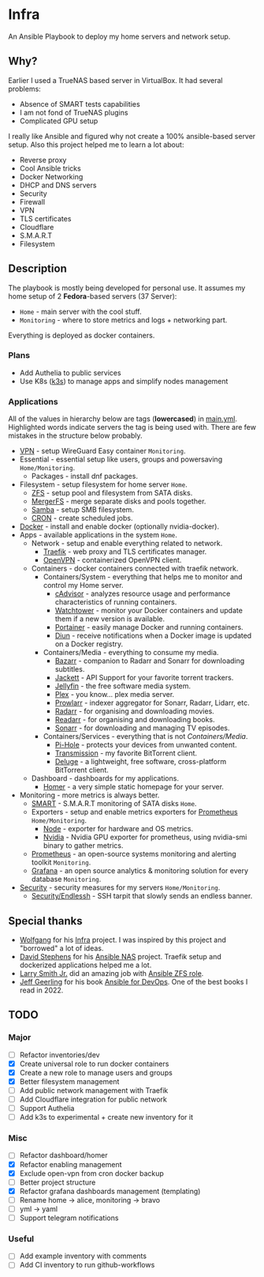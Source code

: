 # Infra

An Ansible Playbook to deploy my home servers and network setup.

## Why?

Earlier I used a TrueNAS based server in VirtualBox. It had several problems:

- Absence of SMART tests capabilities
- I am not fond of TrueNAS plugins
- Complicated GPU setup

I really like Ansible and figured why not create a 100% ansible-based server setup.
Also this project helped me to learn a lot about:

- Reverse proxy
- Cool Ansible tricks
- Docker Networking
- DHCP and DNS servers
- Security
- Firewall
- VPN
- TLS certificates
- Cloudflare
- S.M.A.R.T
- Filesystem

## Description

The playbook is mostly being developed for personal use. It assumes my home setup of 2 **Fedora**-based servers (37 Server):

- `Home` - main server with the cool stuff.
- `Monitoring` - where to store metrics and logs + networking part.

Everything is deployed as docker containers.

### Plans

- Add Authelia to public services
- Use K8s ([k3s](https://k3s.io/)) to manage apps and simplify nodes management

### Applications

All of the values in hierarchy below are tags (**lowercased**) in [main.yml](main.yml). Highlighted words indicate servers the tag is being used with. There are few mistakes in the structure below probably.

- [VPN](https://github.com/WeeJeWel/wg-easy) - setup WireGuard Easy container `Monitoring`.
- Essential - essential setup like users, groups and powersaving `Home/Monitoring`.
  - Packages - install dnf packages.
- Filesystem - setup filesystem for home server `Home`.
  - [ZFS](https://zfsonlinux.org/) - setup pool and filesystem from SATA disks.
  - [MergerFS](https://github.com/trapexit/mergerfs) - merge separate disks and pools together.
  - [Samba](https://www.samba.org/samba/smbfs/) - setup SMB filesystem.
  - [CRON](https://docs.ansible.com/ansible/latest/collections/ansible/builtin/cron_module.html) - create scheduled jobs.
- [Docker](https://www.docker.com/) - install and enable docker (optionally nvidia-docker).
- Apps - available applications in the system `Home`.
  - Network - setup and enable everything related to network.
    - [Traefik](https://traefik.io/) - web proxy and TLS certificates manager.
    - [OpenVPN](https://openvpn.net/) - containerized OpenVPN client.
  - Containers - docker containers connected with traefik network.
    - Containers/System - everything that helps me to monitor and control my Home server.
      - [cAdvisor](https://github.com/google/cadvisor) - analyzes resource usage and performance characteristics of running containers.
      - [Watchtower](https://github.com/v2tec/watchtower) - monitor your Docker containers and update them if a new version is available.
      - [Portainer](https://portainer.io/) - easily manage Docker and running containers.
      - [Diun](https://crazymax.dev/diun/) - receive notifications when a Docker image is updated on a Docker registry.
    - Containers/Media - everything to consume my media.
      - [Bazarr](https://github.com/morpheus65535/bazarr) - companion to Radarr and Sonarr for downloading subtitles.
      - [Jackett](https://github.com/Jackett/Jackett) - API Support for your favorite torrent trackers.
      - [Jellyfin](https://jellyfin.github.io) - the free software media system.
      - [Plex](https://www.plex.tv/) - you know... plex media server.
      - [Prowlarr](https://github.com/Prowlarr/Prowlarr) - indexer aggregator for Sonarr, Radarr, Lidarr, etc.
      - [Radarr](https://radarr.video/) - for organising and downloading movies.
      - [Readarr](https://readarr.com/) - for organising and downloading books.
      - [Sonarr](https://sonarr.tv/) - for downloading and managing TV episodes.
    - Containers/Services - everything that is not *Containers/Media*.
      - [Pi-Hole](https://pi-hole.net/) - protects your devices from unwanted content.
      - [Transmission](https://transmissionbt.com/) - my favorite BitTorrent client.
      - [Deluge](https://dev.deluge-torrent.org/) - a lightweight, free software, cross-platform BitTorrent client.
  - Dashboard - dashboards for my applications.
    - [Homer](https://github.com/bastienwirtz/homer) - a very simple static homepage for your server.
- Monitoring - more metrics is always better.
  - [SMART](https://www.smartmontools.org/) - S.M.A.R.T monitoring of SATA disks `Home`.
  - Exporters - setup and enable metrics exporters for [Prometheus](https://prometheus.io/) `Home/Monitoring`.
    - [Node](https://github.com/prometheus/node_exporter) - exporter for hardware and OS metrics.
    - [Nvidia](https://github.com/utkuozdemir/nvidia_gpu_exporter) - Nvidia GPU exporter for prometheus, using nvidia-smi binary to gather metrics.
  - [Prometheus](https://prometheus.io/) - an open-source systems monitoring and alerting toolkit `Monitoring`.
  - [Grafana](https://grafana.com/) - an open source analytics & monitoring solution for every database `Monitoring`.
- [Security](https://github.com/geerlingguy/ansible-role-security) - security measures for my servers `Home/Monitoring`.
  - [Security/Endlessh](https://github.com/skeeto/endlessh) - SSH tarpit that slowly sends an endless banner.

## Special thanks

- [Wolfgang](https://github.com/notthebee) for his [Infra](https://github.com/notthebee/infra) project. I was inspired by this project and "borrowed" a lot of ideas.
- [David Stephens](https://github.com/davestephens) for his [Ansible NAS](https://github.com/davestephens/ansible-nas) project. Traefik setup and dockerized applications helped me a lot.
- [Larry Smith Jr.](https://github.com/mrlesmithjr) did an amazing job with [Ansible ZFS role](https://github.com/mrlesmithjr/ansible-zfs).
- [Jeff Geerling](https://github.com/geerlingguy) for his book [Ansible for DevOps](https://www.ansiblefordevops.com/). One of the best books I read in 2022.

## TODO

### Major

- [ ] Refactor inventories/dev
- [x] Create universal role to run docker containers
- [x] Create a new role to manage users and groups
- [x] Better filesystem management
- [ ] Add public network management with Traefik
- [ ] Add Cloudflare integration for public network
- [ ] Support Authelia
- [ ] Add k3s to experimental + create new inventory for it

### Misc

- [ ] Refactor dashboard/homer
- [x] Refactor enabling management
- [x] Exclude open-vpn from cron docker backup
- [ ] Better project structure
- [x] Refactor grafana dashboards management (templating)
- [ ] Rename home -> alice, monitoring -> bravo
- [ ] yml -> yaml
- [ ] Support telegram notifications

### Useful

- [ ] Add example inventory with comments
- [ ] Add CI inventory to run github-workflows
